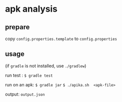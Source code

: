 # apk analysis

## prepare
copy `config.properties.template` to `config.properties`

## usage

(if `gradle` is not installed, use `./gradlew`)

run test :
`$ gradle test`

run on an apk:
`$ gradle jar`
`$ ./apika.sh  <apk-file>`

output:
`output.json`
 








